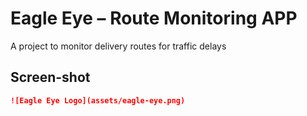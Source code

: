 # Eagle Eye – Route Monitoring APP

A project to monitor delivery routes for traffic delays

## Screen-shot

```markdown
![Eagle Eye Logo](assets/eagle-eye.png)
```
